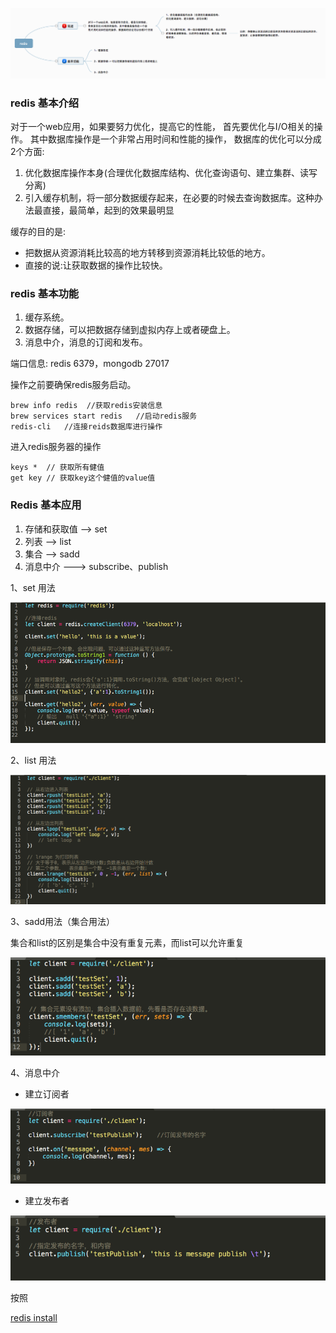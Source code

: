 
![redis](./pictures/redis.png)

### redis 基本介绍

   对于一个web应用，如果要努力优化，提高它的性能， 首先要优化与I/O相关的操作。
其中数据库操作是一个非常占用时间和性能的操作， 数据库的优化可以分成2个方面:

1. 优化数据库操作本身(合理优化数据库结构、优化查询语句、建立集群、读写分离)
2. 引入缓存机制，将一部分数据缓存起来，在必要的时候去查询数据库。这种办法最直接，最简单，起到的效果最明显

缓存的目的是:
* 把数据从资源消耗比较高的地方转移到资源消耗比较低的地方。
* 直接的说:让获取数据的操作比较快。

### redis 基本功能

1. 缓存系统。
2. 数据存储，可以把数据存储到虚拟内存上或者硬盘上。
3. 消息中介，消息的订阅和发布。

端口信息:
redis 6379，mongodb 27017

操作之前要确保redis服务启动。
```
brew info redis  //获取redis安装信息
brew services start redis   //启动redis服务
redis-cli	//连接reids数据库进行操作
```

进入redis服务器的操作
```
keys *	// 获取所有健值
get key // 获取key这个健值的value值
```

### Redis 基本应用

1. 存储和获取值	--> set
2. 列表			--> list
3. 集合			--> sadd
4. 消息中介      ---> subscribe、publish

1、set 用法

![set](./pictures/set.png)

2、list 用法

![list](./pictures/list.png)

3、sadd用法（集合用法）

集合和list的区别是集合中没有重复元素，而list可以允许重复

![sets](./pictures/sets.png)

4、消息中介

 * 建立订阅者

 ![sub](./pictures/sub.png)

 * 建立发布者

 ![publish](./pictures/publish.png)


 按照

[redis install](https://medium.com/@petehouston/install-and-config-redis-on-mac-os-x-via-homebrew-eb8df9a4f298)
